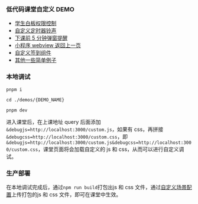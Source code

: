 ### 低代码课堂自定义 DEMO


- [学生白板权限控制](./demos/whiteBoardAuth)
- [自定义定时器铃声](./demos/whiteBoardAuth)
- [下课前 5 分钟弹窗提醒](./demos/endTimeModal)
- [小程序 webview 返回上一页](./demos/mp-navback)
- [自定义签到组件](./demos/checkInTool)
- [其他一些简单例子](./demos/misc)


### 本地调试

```
pnpm i

cd ./demos/{DEMO_NAME}

pnpm dev

```
进入课堂后，在上课地址 query 后面添加`&debugjs=http://localhost:3000/custom.js`，如果有 css，再拼接`&debugcss=http://localhost:3000/custom.css`，即
`&debugjs=http://localhost:3000/custom.js&debugcss=http://localhost:3000/custom.css`，课堂页面将会加载自定义的 js 和 css，从而可以进行自定义调试。

### 生产部署

在本地调试完成后，通过`npm run build`打包出js 和 css 文件，通过[自定义场景配置](https://cloud.tencent.com/document/product/1639/90204)上传打包的js 和 css 文件，即可在课堂中生效。